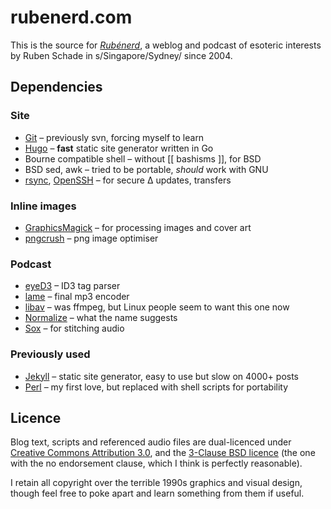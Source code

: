 # rubenerd.com

This is the source for *[Rubénerd](https://rubenerd.com)*, a weblog and podcast of esoteric interests by Ruben Schade in s/Singapore/Sydney/ since 2004.


## Dependencies

### Site
* [Git](https://git-scm.com/) – previously svn, forcing myself to learn
* [Hugo](http://gohugo.io) – **fast** static site generator written in Go
* Bourne compatible shell – without \[\[ bashisms \]\], for BSD
* BSD sed, awk – tried to be portable, *should* work with GNU
* [rsync](https://rsync.samba.org/), [OpenSSH](http://www.openssh.com/) – for secure ∆ updates, transfers

### Inline images
* [GraphicsMagick](http://www.graphicsmagick.org) – for processing images and cover art
* [pngcrush](http://pmt.sourceforge.net/pngcrush/) – png image optimiser

### Podcast
* [eyeD3](http://eyed3.nicfit.net/) – ID3 tag parser
* [lame](http://lame.sourceforge.net/) – final mp3 encoder
* [libav](https://libav.org/) – was ffmpeg, but Linux people seem to want this one now
* [Normalize](http://normalize.nongnu.org/) – what the name suggests
* [Sox](http://sox.sourceforge.net/) – for stitching audio

### Previously used
* [Jekyll](http://jekyllrb.com) – static site generator, easy to use but slow on 4000+ posts
* [Perl](http://perl.org) – my first love, but replaced with shell scripts for portability


## Licence
Blog text, scripts and referenced audio files are dual-licenced under [Creative Commons Attribution 3.0](https://creativecommons.org/licenses/by/3.0/), and the [3-Clause BSD licence](http://opensource.org/licenses/BSD-3-Clause) (the one with the no endorsement clause, which I think is perfectly reasonable).

I retain all copyright over the terrible 1990s graphics and visual design, though feel free to poke apart and learn something from them if useful.


